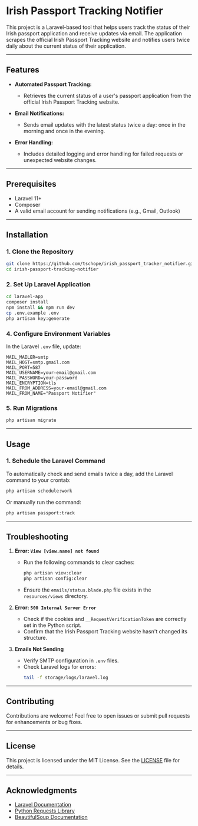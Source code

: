 # Irish Passport Tracking Notifier

This project is a Laravel-based tool that helps users track the status of their Irish passport application and receive updates via email. The application scrapes the official Irish Passport Tracking website and notifies users twice daily about the current status of their application.

---

## Features

- **Automated Passport Tracking:**
    - Retrieves the current status of a user's passport application from the official Irish Passport Tracking website.

- **Email Notifications:**
    - Sends email updates with the latest status twice a day: once in the morning and once in the evening.

- **Error Handling:**
    - Includes detailed logging and error handling for failed requests or unexpected website changes.

---

## Prerequisites

- Laravel 11+
- Composer
- A valid email account for sending notifications (e.g., Gmail, Outlook)

---

## Installation

### 1. Clone the Repository
```bash
git clone https://github.com/tschope/irish_passport_tracker_notifier.git
cd irish-passport-tracking-notifier
```

### 2. Set Up Laravel Application
```bash
cd laravel-app
composer install
npm install && npm run dev
cp .env.example .env
php artisan key:generate
```

### 4. Configure Environment Variables

In the Laravel `.env` file, update:
```env
MAIL_MAILER=smtp
MAIL_HOST=smtp.gmail.com
MAIL_PORT=587
MAIL_USERNAME=your-email@gmail.com
MAIL_PASSWORD=your-password
MAIL_ENCRYPTION=tls
MAIL_FROM_ADDRESS=your-email@gmail.com
MAIL_FROM_NAME="Passport Notifier"
```

### 5. Run Migrations
```bash
php artisan migrate
```

---

## Usage

### 1. Schedule the Laravel Command

To automatically check and send emails twice a day, add the Laravel command to your crontab:
```bash
php artisan schedule:work
```
Or manually run the command:
```bash
php artisan passport:track
```

---

## Troubleshooting

1. **Error: `View [view.name] not found`**
    - Run the following commands to clear caches:
      ```bash
      php artisan view:clear
      php artisan config:clear
      ```
    - Ensure the `emails/status.blade.php` file exists in the `resources/views` directory.

2. **Error: `500 Internal Server Error`**
    - Check if the cookies and `__RequestVerificationToken` are correctly set in the Python script.
    - Confirm that the Irish Passport Tracking website hasn't changed its structure.

3. **Emails Not Sending**
    - Verify SMTP configuration in `.env` files.
    - Check Laravel logs for errors:
      ```bash
      tail -f storage/logs/laravel.log
      ```

---

## Contributing

Contributions are welcome! Feel free to open issues or submit pull requests for enhancements or bug fixes.

---

## License

This project is licensed under the MIT License. See the [LICENSE](LICENSE) file for details.

---

## Acknowledgments

- [Laravel Documentation](https://laravel.com/docs)
- [Python Requests Library](https://docs.python-requests.org/en/latest/)
- [BeautifulSoup Documentation](https://www.crummy.com/software/BeautifulSoup/bs4/doc/)
